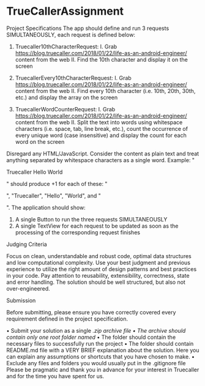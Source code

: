 # TrueCallerAssignment

Project Specifications
The app should define and run 3 requests SIMULTANEOUSLY, each request is defined below:
1. Truecaller10thCharacterRequest:
I. Grab https://blog.truecaller.com/2018/01/22/life-as-an-android-engineer/
content from the web
II. Find the 10th character and display it on the screen
2. TruecallerEvery10thCharacterRequest:
I. Grab https://blog.truecaller.com/2018/01/22/life-as-an-android-engineer/
content from the web
II. Find every 10th character (i.e. 10th, 20th, 30th, etc.) and display the array on the
screen

3. TruecallerWordCounterRequest:
I. Grab https://blog.truecaller.com/2018/01/22/life-as-an-android-engineer/
content from the web
II. Split the text into words using whitespace characters (i.e. space, tab, line break,
etc.), count the occurrence of every unique word (case insensitive) and display
the count for each word on the screen

Disregard any HTML/JavaScript. Consider the content as plain text and treat anything separated
by whitespace characters as a single word.
Example:
"<p> Truecaller Hello World </p>" should produce +1 for each of these: "<p>", "Truecaller",
"Hello", "World", and "</p>".
The application should show:
1. A single Button to run the three requests SIMULTANEOUSLY
2. A single TextView for each request to be updated as soon as the processing of the
corresponding request finishes

Judging Criteria

Focus on clean, understandable and robust code, optimal data structures and low
computational complexity.
Use your best judgment and previous experience to utilize the right amount of design patterns
and best practices in your code. Pay attention to reusability, extensibility, correctness, state and
error handling. The solution should be well structured, but also not over-engineered.

Submission

Before submitting, please ensure you have correctly covered every requirement defined in the
project specification.

• Submit your solution as a single <firstName>_<lastName>.zip archive file
• The archive should contain only one root folder named <firstName>_<lastName>
• The folder should contain the necessary files to successfully run the project
• The folder should contain README.md file with a VERY BRIEF explanation about the
solution. Here you can explain any assumptions or shortcuts that you have chosen to
make.
• Exclude any files and folders you would usually put in the .gitignore file
Please be pragmatic and thank you in advance for your interest in Truecaller and for the time
you have spent for us.

